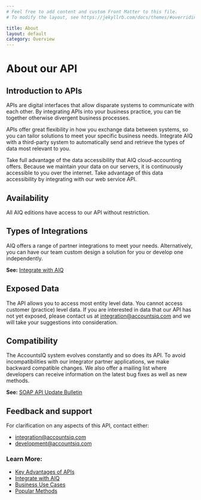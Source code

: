 ```yaml
---
# Feel free to add content and custom Front Matter to this file.
# To modify the layout, see https://jekyllrb.com/docs/themes/#overriding-theme-defaults

title: About
layout: default
category: Overview
---
```


# About our API

## Introduction to APIs
APIs are digital interfaces that allow disparate systems to communicate with each other. By integrating APIs into your business practice, you can tie together otherwise divergent business processes.

APIs offer great flexibility in how you exchange data between systems, so you can tailor solutions to meet your specific business needs. Integrate AIQ with a third-party system to automatically send and retrieve the types of data most relevant to you.

Take full advantage of the data accessibility that AIQ cloud-accounting offers. Because we maintain your data on our servers, it is continuously accessible to you over the internet. Take advantage of this data accessibility by integrating with our web service API.

## Availability
All AIQ editions have access to our API without restriction. 

## Types of Integrations
AIQ offers a range of partner integrations to meet your needs. Alternatively, you can have our team custom design a solution for you or develop one independently.

**See:** [Integrate with AIQ](/pages/integration/)

## Exposed Data
The API allows you to access most entity level data. You cannot access customer (practice) level data.
If you are interested in data that our API has not yet exposed, please contact us at [integration@accountsiq.com](mailto:integration@accountsiq.com) and we will take your suggestions into consideration.

## Compatibility 
The AccountsIQ system evolves constantly and so does its API. To avoid incompatibilities with our integrator partner applications, we make backward compatible changes. We also offer a mailing list where developers can receive information on the latest bug fixes as well as new methods.

**See:** [SOAP API Update Bulletin](https://github.com/accountsIQ/API-Wiki/wiki/AccountsIQ-SOAP-API-Update-Bulletins)

## Feedback and support
For clarification on any aspects of this API, contact either:
- [integration@accountsiq.com](mailto:integration@accountsiq.com)
- [development@accountsiq.com](mailto:development@accountsiq.com)

### Learn More:
- [Key Advantages of APIs](/pages/advantages/)
- [Integrate with AIQ](/pages/integration/)
- [Business Use Cases](/pages/usecases/)
- [Popular Methods](/pages/datatypes/)



